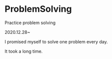 # ProblemSolving
Practice problem solving

2020.12.28~

I promised myself to solve one problem every day.

It took a long time.
